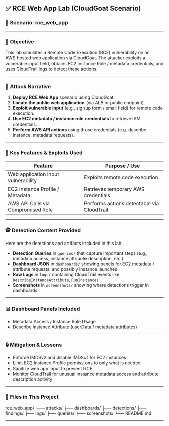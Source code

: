 ## ✅ RCE Web App Lab (CloudGoat Scenario)

### 📌 Scenario: rce_web_app

---

### 🧠 Objective

This lab simulates a Remote Code Execution (RCE) vulnerability on an AWS‑hosted web application via CloudGoat. The attacker exploits a vulnerable input field, obtains EC2 Instance Role / metadata credentials, and uses CloudTrail logs to detect these actions.

---

### 🚀 Attack Narrative

1. **Deploy RCE Web App** scenario using CloudGoat.  
2. **Locate the public web application** (via ALB or public endpoint).  
3. **Exploit vulnerable input** (e.g., signup form / email field) for remote code execution.  
4. **Use EC2 metadata / instance role credentials** to retrieve IAM credentials.  
5. **Perform AWS API actions** using those credentials (e.g. describe instance, metadata requests).  

---

### 🔐 Key Features & Exploits Used

| Feature                         | Purpose / Use                                            |
|----------------------------------|----------------------------------------------------------|
| Web application input vulnerability | Exploits remote code execution                        |
| EC2 Instance Profile / Metadata     | Retrieves temporary AWS credentials                 |
| AWS API Calls via Compromised Role   | Performs actions detectable via CloudTrail          |

---

### 🕵️ Detection Content Provided

Here are the detections and artifacts included in this lab:

- **Detection Queries** in `queries/` that capture important steps (e.g., metadata access, instance attribute description, etc.)  
- **Dashboard JSON** in `dashboards/` showing panels for EC2 metadata / attribute requests, and possibly instance launches  
- **Raw Logs** in `logs/` containing CloudTrail events like `DescribeInstanceAttribute`, `RunInstances`  
- **Screenshots** in `screenshots/` showing where detections trigger in dashboards

---

### 📊 Dashboard Panels Included

- Metadata Access / Instance Role Usage  
- Describe Instance Attribute (userData / metadata attributes)  

---

### 🔒 Mitigation & Lessons

- Enforce IMDSv2 and disable IMDSv1 for EC2 instances  
- Limit EC2 Instance Profile permissions to only what is needed  
- Sanitize web app input to prevent RCE  
- Monitor CloudTrail for unusual instance metadata access and attribute description activity  

---

### 📁 Files in This Project

rce\_web\_app/
├── attacks/
├── dashboards/
├── detections/
├── findings/
├── logs/
├── queries/
├── screenshots/
└── README.md

---

